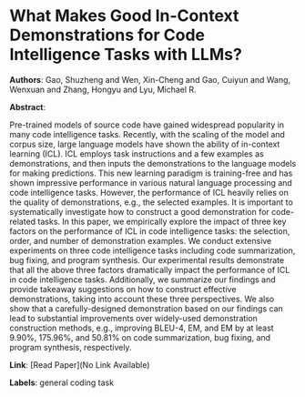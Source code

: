# What Makes Good In-Context Demonstrations for Code Intelligence Tasks with LLMs?

**Authors**: Gao, Shuzheng and Wen, Xin-Cheng and Gao, Cuiyun and Wang, Wenxuan and Zhang, Hongyu and Lyu, Michael R.

**Abstract**:

Pre-trained models of source code have gained widespread popularity in many code intelligence tasks. Recently, with the scaling of the model and corpus size, large language models have shown the ability of in-context learning (ICL). ICL employs task instructions and a few examples as demonstrations, and then inputs the demonstrations to the language models for making predictions. This new learning paradigm is training-free and has shown impressive performance in various natural language processing and code intelligence tasks. However, the performance of ICL heavily relies on the quality of demonstrations, e.g., the selected examples. It is important to systematically investigate how to construct a good demonstration for code-related tasks. In this paper, we empirically explore the impact of three key factors on the performance of ICL in code intelligence tasks: the selection, order, and number of demonstration examples. We conduct extensive experiments on three code intelligence tasks including code summarization, bug fixing, and program synthesis. Our experimental results demonstrate that all the above three factors dramatically impact the performance of ICL in code intelligence tasks. Additionally, we summarize our findings and provide takeaway suggestions on how to construct effective demonstrations, taking into account these three perspectives. We also show that a carefully-designed demonstration based on our findings can lead to substantial improvements over widely-used demonstration construction methods, e.g., improving BLEU-4, EM, and EM by at least 9.90%, 175.96%, and 50.81% on code summarization, bug fixing, and program synthesis, respectively.

**Link**: [Read Paper](No Link Available)

**Labels**: general coding task
